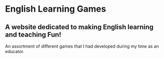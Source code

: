 # English Learning Games

## A website dedicated to making English learning and teaching Fun!

An assortment of different games that I had developed during my time as an educator.
